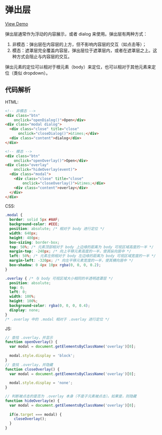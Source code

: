 弹出层
====

[View Demo](./index.html)

弹出层通常作为浮动的内容展示，或者 dialog 来使用。弹出层有两种方式：

1. 非模态：弹出层在内容层的上方，但不影响内容层的交互（如点击等）；
2. 模态：遮罩层完全覆盖内容层，弹出层位于遮罩层内，或者在遮罩层之上。这种方式会阻止与内容层的交互。

弹出元素的定位可以相对于根元素（body）来定位，也可以相对于其他元素来定位（类似 dropdown）。

代码解析
----

HTML:

```html
<!-- 非模态 -->
<div class="btn"
    onclick="openDialog()">Open</div>
<div class="modal dialog">
  <div class="close" title="close"
      onclick="closeDialog()">&times;</div>
  <div class="content">dialog</div>
</div>

<!-- 模态 -->
<div class="btn"
    onclick="openOverlay()">Open</div>
<div class="overlay"
    onclick="hideOverlay(event)">
  <div class="modal">
    <div class="close" title="close"
        onclick="closeOverlay()">&times;</div>
    <div class="content">overlay</div>
  </div>
</div>
```

CSS:

```css
.modal {
  border: solid 5px #AAF;
  background-color: #EEE;
  position: absolute; /* 相对于 body 进行定位 */
  width: 640px;
  height: 480px;
  box-sizing: border-box;
  top: 50%; /* 元素顶部相对于 body 上边缘的距离为 body 可视区域高度的一半 */
  margin-top: -240px; /* 向上平移元素高度的一半，使其纵向居中 */
  left: 50%; /* 元素左侧相对于 body 左边缘的距离为 body 可视区域宽度的一半 */
  margin-left: -320px; /* 向左平移元素宽度的一半，使其横向居中 */
  box-shadow: 0 4px 10px rgba(0, 0, 0, 0.2);
}

.overlay { /* 与 body 可视区域大小相同的半透明遮罩层 */
  position: absolute;
  top: 0;
  left: 0;
  width: 100%;
  height: 100%;
  background-color: rgba(0, 0, 0, 0.4);
  display: none;
}
/* .overlay 中的 .modal 相对于 .overlay 进行定位 */
```

JS:

```js
// 查找 .overlay，并显示
function openOverlay() {
  var modal = document.getElementsByClassName('overlay')[0];
  
  modal.style.display = 'block';
}
// 查找 .overlay，并隐藏
function closeOverlay() {
  var modal = document.getElementsByClassName('overlay')[0];
  
  modal.style.display = 'none';
}

// 判断被点击的是否为 .overlay 本身（不是子元素被点击）。如果是，则隐藏
function hideOverlay(e) {
  var modal = document.getElementsByClassName('overlay')[0];
  
  if(e.target === modal) {
    closeOverlay();
  }
}
```
